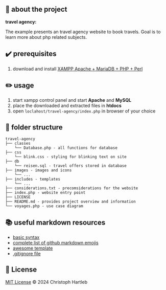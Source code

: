 ## :newspaper: about the project ##

**travel agency:**

The example presents an travel agency website to book travels. Goal is to learn more about php related subjects.

## :heavy_check_mark: prerequisites ##

1. download and install [XAMPP Apache + MariaDB + PHP + Perl](https://www.apachefriends.org/de/index.html)

## :pencil2: usage

1. start xampp control panel and start __Apache__ and __MySQL__
1. place the downloaded and extracted files in __htdocs__
1. open <code>loclahost/travel-agency/index.php</code> in browser of your choice

## :file_folder: folder structure ##

    travel-agency
    ├── classes
        └── Database.php - all functions for database  
    ├── css
        └── blink.css - styling for blinking text on site
    ├── db
        └── reisen.sql - travel offers stored in database
    ├── images - images and icons
        └── ...
    ├── includes - templates
        └── ...
    ├── considerations.txt - precomsiderations for the website
    ├── index.php - website entry point
    ├── LICENSE
    ├── README.md - provides project overview and information
    └── voyages.php - use case diagram

## :books: useful markdown resources ##

* [basic syntax](https://www.markdownguide.org/basic-syntax/)
* [complete list of github markdown emojis](https://dev.to/nikolab/complete-list-of-github-markdown-emoji-markup-5aia)
* [awesome template](https://github.com/ma-shamshiri/Human-Activity-Recognition/blob/main/README.md)
* [.gitignore file](https://git-scm.com/docs/gitignore)

## :bookmark: License

[MIT License](https://opensource.org/license/mit) :copyright: 2024 Christoph Hartleb